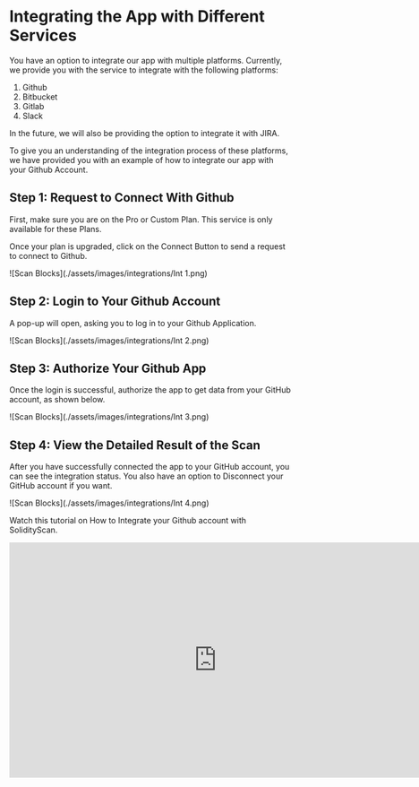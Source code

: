 # Integrating the App with Different Services

You have an option to integrate our app with multiple platforms.
Currently, we provide you with the service to integrate with the following platforms:

1. Github
2. Bitbucket
3. Gitlab
4. Slack

In the future, we will also be providing the option to integrate it with JIRA.

To give you an understanding of the integration process of these platforms, we have provided you with an example of how to integrate our app with your Github Account.

## Step 1: Request to Connect With Github

First, make sure you are on the Pro or Custom Plan. This service is only available for these Plans.

Once your plan is upgraded, click on the Connect Button to send a request to connect to Github.

![Scan Blocks](./assets/images/integrations/Int 1.png)

## Step 2: Login to Your Github Account

A pop-up will open, asking you to log in to your Github Application.

![Scan Blocks](./assets/images/integrations/Int 2.png)

## Step 3: Authorize Your Github App

Once the login is successful, authorize the app to get data from your GitHub account, as shown below.

![Scan Blocks](./assets/images/integrations/Int 3.png)

## Step 4: View the Detailed Result of the Scan

After you have successfully connected the app to your GitHub account, you can see the integration status. You also have an option to Disconnect your GitHub account if you want.

![Scan Blocks](./assets/images/integrations/Int 4.png)

Watch this tutorial on How to Integrate your Github account with SolidityScan.

<iframe width="740" height="420" src="https://www.youtube.com/embed/ppZ-ktRcC88" title="Integrate your Github account with SolidityScan" frameborder="0" allow="accelerometer; autoplay; clipboard-write; encrypted-media; gyroscope; picture-in-picture; web-share" allowfullscreen></iframe>
